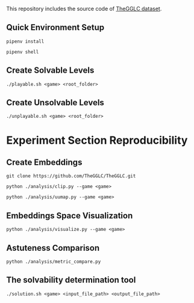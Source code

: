 This repository includes the source code of [TheGGLC dataset](https://github.com/TheGGLC/TheGGLC).

## Quick Environment Setup
`pipenv install`

`pipenv shell`

## Create Solvable Levels
`./playable.sh <game> <root_folder>`
## Create Unsolvable Levels
`./unplayable.sh <game> <root_folder>`
# Experiment Section Reproducibility
## Create Embeddings
`git clone https://github.com/TheGGLC/TheGGLC.git`

`python ./analysis/clip.py --game <game>`

`python ./analysis/uumap.py --game <game>`
## Embeddings Space Visualization
`python ./analysis/visualize.py --game <game>`
## Astuteness Comparison
`python ./analysis/metric_compare.py`

## The solvability determination tool
`./solution.sh <game> <input_file_path> <output_file_path>`
